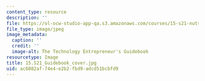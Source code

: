 ```yaml
---
content_type: resource
description: ''
file: https://ol-ocw-studio-app-qa.s3.amazonaws.com/courses/15-s21-nuts-and-bolts-of-business-plans-january-iap-2014/ac6082af74e4e2b2fbd9adcd51bcbfd9_15.S21_Guidebook_cover.jpg
file_type: image/jpeg
image_metadata:
  caption: ''
  credit: ''
  image-alt: The Technology Entrepreneur's Guidebook
resourcetype: Image
title: 15.S21_Guidebook_cover.jpg
uid: ac6082af-74e4-e2b2-fbd9-adcd51bcbfd9
---
```

